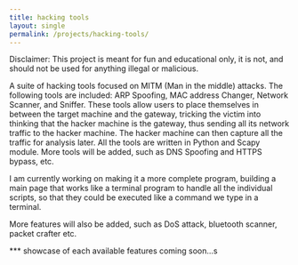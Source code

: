 ```yaml
---
title: hacking tools
layout: single
permalink: /projects/hacking-tools/
---
```


Disclaimer: This project is meant for fun and educational only, it is not, and should not be used for anything illegal or malicious.

A suite of hacking tools focused on MITM (Man in the middle) attacks. The following tools are included: ARP Spoofing, MAC address Changer, Network Scanner, and Sniffer. These tools allow users to place themselves in between the target machine and the gateway, tricking the victim into thinking that the hacker machine is the gateway, thus sending all its network traffic to the hacker machine. The hacker machine can then capture all the traffic for analysis later. All the tools are written in Python and Scapy module. More tools will be added, such as DNS Spoofing and HTTPS bypass, etc.

I am currently working on making it a more complete program, building a main page that works like a terminal program to handle all the individual scripts, so that they could be executed like a command we type in a terminal.

More features will also be added, such as DoS attack, bluetooth scanner, packet crafter etc. 


*** showcase of each available features coming soon...s